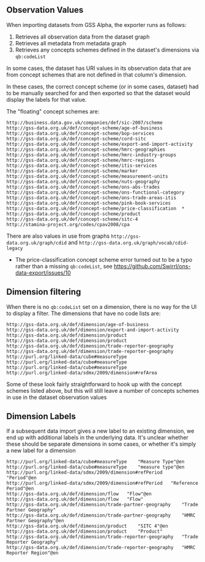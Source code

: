 
## Observation Values

When importing datasets from GSS Alpha, the exporter runs as follows:

1. Retrieves all observation data from the dataset graph
2. Retrieves all metadata from metadata graph
3. Retrieves any concepts schemes defined in the dataset's dimensions via `qb:codeList`

In some cases, the dataset has URI values in its observation data that are from concept schemes that are not defined in that column's dimension.

In these cases, the correct concept scheme (or in some cases, dataset) had to be manually searched for and then exported so that the dataset would display the labels for that value.

The "floating" concept schemes are:

```
http://business.data.gov.uk/companies/def/sic-2007/scheme
http://gss-data.org.uk/def/concept-scheme/age-of-business
http://gss-data.org.uk/def/concept-scheme/bop-services
http://gss-data.org.uk/def/concept-scheme/cord-sitc
http://gss-data.org.uk/def/concept-scheme/export-and-import-activity
http://gss-data.org.uk/def/concept-scheme/hmrc-geographies
http://gss-data.org.uk/def/concept-scheme/hmrc-industry-groups
http://gss-data.org.uk/def/concept-scheme/hmrc-regions
http://gss-data.org.uk/def/concept-scheme/itis-services
http://gss-data.org.uk/def/concept-scheme/marker
http://gss-data.org.uk/def/concept-scheme/measurement-units
http://gss-data.org.uk/def/concept-scheme/nuts-geography
http://gss-data.org.uk/def/concept-scheme/ons-abs-trades
http://gss-data.org.uk/def/concept-scheme/ons-functional-category
http://gss-data.org.uk/def/concept-scheme/ons-trade-areas-itis
http://gss-data.org.uk/def/concept-scheme/pink-book-services
http://gss-data.org.uk/def/concept-scheme/price-classification  *
http://gss-data.org.uk/def/concept-scheme/product
http://gss-data.org.uk/def/concept-scheme/sitc-4
http://stamina-project.org/codes/cpav2008/cpa
```

There are also values in use from graphs `http://gss-data.org.uk/graph/cdid` and `http://gss-data.org.uk/graph/vocab/cdid-legacy`

* The price-classification concept scheme error turned out to be a typo rather than a missing `qb:codeList`, see https://github.com/Swirrl/ons-data-export/issues/10


## Dimension filtering

When there is no `qb:codeList` set on a dimension, there is no way for the UI to display a filter. The dimensions that have no code lists are:

```
http://gss-data.org.uk/def/dimension/age-of-business
http://gss-data.org.uk/def/dimension/export-and-import-activity
http://gss-data.org.uk/def/dimension/product
http://gss-data.org.uk/def/dimension/product
http://gss-data.org.uk/def/dimension/trade-reporter-geography
http://gss-data.org.uk/def/dimension/trade-reporter-geography
http://purl.org/linked-data/cube#measureType
http://purl.org/linked-data/cube#measureType
http://purl.org/linked-data/cube#measureType
http://purl.org/linked-data/sdmx/2009/dimension#refArea
```

Some of these look fairly straightforward to hook up with the concept schemes listed above, but this will still leave a number of concepts schemes in use in the dataset observation values 


## Dimension Labels

If a subsequent data import gives a new label to an existing dimension, we end up with additional labels in the underlying data. It's unclear whether these should be separate dimensions in some cases, or whether it's simply a new label for a dimension

```
http://purl.org/linked-data/cube#measureType	"Measure Type"@en
http://purl.org/linked-data/cube#measureType	"measure type"@en
http://purl.org/linked-data/sdmx/2009/dimension#refPeriod	"Period"@en
http://purl.org/linked-data/sdmx/2009/dimension#refPeriod	"Reference Period"@en
http://gss-data.org.uk/def/dimension/flow	"Flow"@en
http://gss-data.org.uk/def/dimension/flow	"Flow"
http://gss-data.org.uk/def/dimension/trade-partner-geography	"Trade Partner Geography"
http://gss-data.org.uk/def/dimension/trade-partner-geography	"HMRC Partner Geography"@en
http://gss-data.org.uk/def/dimension/product	"SITC 4"@en
http://gss-data.org.uk/def/dimension/product	"Product"
http://gss-data.org.uk/def/dimension/trade-reporter-geography	"Trade Reporter Geography"
http://gss-data.org.uk/def/dimension/trade-reporter-geography	"HMRC Reporter Region"@en
```